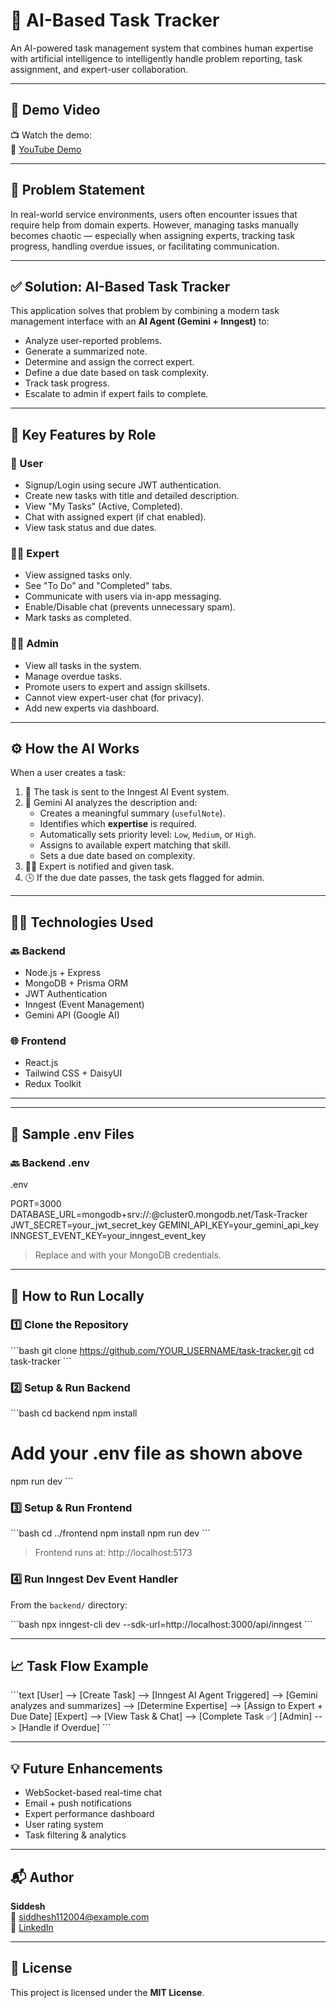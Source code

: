 # 🤖 AI-Based Task Tracker

An AI-powered task management system that combines human expertise with artificial intelligence to intelligently handle problem reporting, task assignment, and expert-user collaboration.

---

## 🎥 Demo Video

📺 Watch the demo:  
🔗 [YouTube Demo](https://www.youtube.com/watch?v=YOUR_VIDEO_LINK)

---

## 📌 Problem Statement

In real-world service environments, users often encounter issues that require help from domain experts. However, managing tasks manually becomes chaotic — especially when assigning experts, tracking task progress, handling overdue issues, or facilitating communication.

---

## ✅ Solution: AI-Based Task Tracker

This application solves that problem by combining a modern task management interface with an **AI Agent (Gemini + Inngest)** to:

- Analyze user-reported problems.
- Generate a summarized note.
- Determine and assign the correct expert.
- Define a due date based on task complexity.
- Track task progress.
- Escalate to admin if expert fails to complete.

---

## 📂 Key Features by Role

### 👤 User
- Signup/Login using secure JWT authentication.
- Create new tasks with title and detailed description.
- View "My Tasks" (Active, Completed).
- Chat with assigned expert (if chat enabled).
- View task status and due dates.

### 🧑‍🔧 Expert
- View assigned tasks only.
- See "To Do" and "Completed" tabs.
- Communicate with users via in-app messaging.
- Enable/Disable chat (prevents unnecessary spam).
- Mark tasks as completed.

### 🧑‍💼 Admin
- View all tasks in the system.
- Manage overdue tasks.
- Promote users to expert and assign skillsets.
- Cannot view expert-user chat (for privacy).
- Add new experts via dashboard.

---

## ⚙️ How the AI Works

When a user creates a task:

1. 🔁 The task is sent to the Inngest AI Event system.
2. 🧠 Gemini AI analyzes the description and:
   - Creates a meaningful summary (`usefulNote`).
   - Identifies which **expertise** is required.
   - Automatically sets priority level: `Low`, `Medium`, or `High`.
   - Assigns to available expert matching that skill.
   - Sets a due date based on complexity.
3. 👨‍🔧 Expert is notified and given task.
4. 🕓 If the due date passes, the task gets flagged for admin.

---

## 🧑‍💻 Technologies Used

### 🔙 Backend
- Node.js + Express
- MongoDB + Prisma ORM
- JWT Authentication
- Inngest (Event Management)
- Gemini API (Google AI)

### 🌐 Frontend
- React.js
- Tailwind CSS + DaisyUI
- Redux Toolkit

---

---

## 🧪 Sample .env Files

### 🔙 Backend .env
.env

PORT=3000
DATABASE_URL=mongodb+srv://<username>:<password>@cluster0.mongodb.net/Task-Tracker
JWT_SECRET=your_jwt_secret_key
GEMINI_API_KEY=your_gemini_api_key
INNGEST_EVENT_KEY=your_inngest_event_key


> Replace <username> and <password> with your MongoDB credentials.

---

## 🚀 How to Run Locally

### 1️⃣ Clone the Repository

\`\`\`bash
git clone https://github.com/YOUR_USERNAME/task-tracker.git
cd task-tracker
\`\`\`

### 2️⃣ Setup & Run Backend

\`\`\`bash
cd backend
npm install
# Add your .env file as shown above
npm run dev
\`\`\`

### 3️⃣ Setup & Run Frontend

\`\`\`bash
cd ../frontend
npm install
npm run dev
\`\`\`

> Frontend runs at: http://localhost:5173

### 4️⃣ Run Inngest Dev Event Handler

From the `backend/` directory:

\`\`\`bash
npx inngest-cli dev --sdk-url=http://localhost:3000/api/inngest
\`\`\`

---

## 📈 Task Flow Example

\`\`\`text
[User] --> [Create Task]
         --> [Inngest AI Agent Triggered]
                  --> [Gemini analyzes and summarizes]
                  --> [Determine Expertise]
                  --> [Assign to Expert + Due Date]
[Expert] --> [View Task & Chat] --> [Complete Task ✅]
[Admin] --> [Handle if Overdue]
\`\`\`

---

## 💡 Future Enhancements

- WebSocket-based real-time chat  
- Email + push notifications  
- Expert performance dashboard  
- User rating system  
- Task filtering & analytics  

---

## 📬 Author

**Siddesh**  
📧 siddhesh112004@example.com  
🔗 [LinkedIn](https://www.linkedin.com/in/siddesh-dhanlobhe-4594b028b/)

---

## 📝 License

This project is licensed under the **MIT License**.